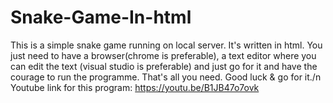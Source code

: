 # Snake-Game-In-html
This is a simple snake game running on local server. It's written in html. 
You just need to have a browser(chrome is preferable), a text editor where you can edit the text (visual studio is preferable)
and just go for it and have the courage to run the programme.
That's all you need.
Good luck & go for it./n
Youtube link for this program: https://youtu.be/B1JB47o7ovk
